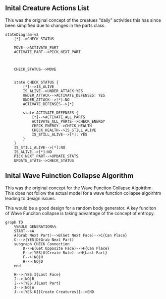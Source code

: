 ## Inital Creature Actions List

This was the original concept of the creatues "daily" activities this has since been simplfied due to changes in the parts class.

```mermaid
stateDiagram-v2
    [*]-->CHECK_STATUS

    MOVE-->ACTIVATE_PART
    ACTIVATE_PART-->PICK_NEXT_PART



    CHECK_STATUS-->MOVE


    state CHECK_STATUS {
        [*]-->IS_ALIVE
        IS_ALIVE-->UNDER_ATTACK:YES
        UNDER_ATTACK-->ACTIVATE_DEFENSES: YES
        UNDER_ATTACK-->[*]:NO
        ACTIVATE_DEFENSES-->[*]

        state ACTIVATE_DEFENSES {
            [*]-->ACTIVATE_ALL_PARTS
            ACTIVATE_ALL_PARTS-->CHECK_ENERGY
            CHECK_ENERGY-->CHECK_HEALTH
            CHECK_HEALTH-->IS_STILL_ALIVE
            IS_STILL_ALIVE-->[*]: YES
        }
    }
    IS_STILL_ALIVE-->[*]:NO
    IS_ALIVE-->[*]:NO
    PICK_NEXT_PART-->UPDATE_STATS
    UPDATE_STATS-->CHECK_STATUS
```

## Inital Wave Fuinction Collapse Algorithm

This was the original concept for the Wave Funciton Collapse Algoirthm. This does not follow the actual model for a wave function collapse algoirhtm leading to design issues.

This would be a good design for a random body generator. A key funciton of Wave Funciton collapse is taking advantage of the concept of entropy.

```mermaid
graph TD
    %%RULE GENERATION%%
    START-->A
    A(Grab Next Part)-->B(Get Next Face)-->C{Can Place}
    C--->|YES|D(Grab Next Part)
    subgraph CHECK Connection
        D-->E(Get Opposite Face)-->F{Can Place}
        F-->|YES|G(Create Rule)-->H{Last Part}
        F-->|NO|H
        H-->|NO|D
    end

    H-->|YES|I{Last Face}
    I-->|NO|B
    I-->|YES|J{Last Part}
    J-->|NO|A
    J-->|YES|K[[Create Creatures]]-->END
```
